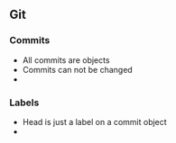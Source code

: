 ## Git
### Commits
- All commits are objects
- Commits can not be changed
-
### Labels
- Head is just a label on a commit object
- 